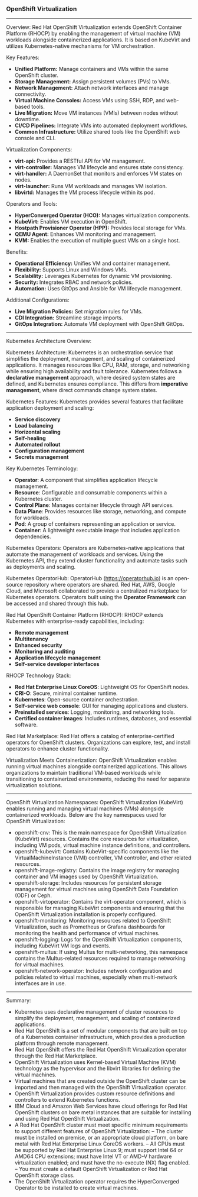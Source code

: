 ### OpenShift Virtualization

---
Overview: Red Hat OpenShift Virtualization extends OpenShift Container Platform (RHOCP) by enabling the management of virtual machine (VM) workloads alongside containerized applications. It is based on KubeVirt and utilizes Kubernetes-native mechanisms for VM orchestration.

Key Features:
- **Unified Platform:** Manage containers and VMs within the same OpenShift cluster.
- **Storage Management:** Assign persistent volumes (PVs) to VMs.
- **Network Management:** Attach network interfaces and manage connectivity.
- **Virtual Machine Consoles:** Access VMs using SSH, RDP, and web-based tools.
- **Live Migration:** Move VM instances (VMIs) between nodes without downtime.
- **CI/CD Pipelines:** Integrate VMs into automated deployment workflows.
- **Common Infrastructure:** Utilize shared tools like the OpenShift web console and CLI.

Virtualization Components:
- **virt-api:** Provides a RESTful API for VM management.
- **virt-controller:** Manages VM lifecycle and ensures state consistency.
- **virt-handler:** A DaemonSet that monitors and enforces VM states on nodes.
- **virt-launcher:** Runs VM workloads and manages VM isolation.
- **libvirtd:** Manages the VM process lifecycle within its pod.

Operators and Tools:
- **HyperConverged Operator (HCO):** Manages virtualization components.
- **KubeVirt:** Enables VM execution in OpenShift.
- **Hostpath Provisioner Operator (HPP):** Provides local storage for VMs.
- **QEMU Agent:** Enhances VM monitoring and management.
- **KVM:** Enables the execution of multiple guest VMs on a single host.

Benefits:
- **Operational Efficiency:** Unifies VM and container management.
- **Flexibility:** Supports Linux and Windows VMs.
- **Scalability:** Leverages Kubernetes for dynamic VM provisioning.
- **Security:** Integrates RBAC and network policies.
- **Automation:** Uses GitOps and Ansible for VM lifecycle management.

Additional Configurations:
- **Live Migration Policies:** Set migration rules for VMs.
- **CDI Integration:** Streamline storage imports.
- **GitOps Integration:** Automate VM deployment with OpenShift GitOps.
---
Kubernetes Architecture Overview:

Kubernetes Architecture: Kubernetes is an orchestration service that simplifies the deployment, management, and scaling of containerized applications. It manages resources like CPU, RAM, storage, and networking while ensuring high availability and fault tolerance. Kubernetes follows a **declarative management** approach, where desired system states are defined, and Kubernetes ensures compliance. This differs from **imperative management**, where direct commands change system states.

Kubernetes Features: Kubernetes provides several features that facilitate application deployment and scaling:
- **Service discovery**
- **Load balancing**
- **Horizontal scaling**
- **Self-healing**
- **Automated rollout**
- **Configuration management**
- **Secrets management**

Key Kubernetes Terminology:
- **Operator**: A component that simplifies application lifecycle management.
- **Resource**: Configurable and consumable components within a Kubernetes cluster.
- **Control Plane**: Manages container lifecycle through API services.
- **Data Plane**: Provides resources like storage, networking, and compute for workloads.
- **Pod**: A group of containers representing an application or service.
- **Container**: A lightweight executable image that includes application dependencies.

Kubernetes Operators: Operators are Kubernetes-native applications that automate the management of workloads and services. Using the Kubernetes API, they extend cluster functionality and automate tasks such as deployments and scaling.

Kubernetes OperatorHub: OperatorHub (https://operatorhub.io) is an open-source repository where operators are shared. Red Hat, AWS, Google Cloud, and Microsoft collaborated to provide a centralized marketplace for Kubernetes operators. Operators built using the **Operator Framework** can be accessed and shared through this hub.

Red Hat OpenShift Container Platform (RHOCP): RHOCP extends Kubernetes with enterprise-ready capabilities, including:
- **Remote management**
- **Multitenancy**
- **Enhanced security**
- **Monitoring and auditing**
- **Application lifecycle management**
- **Self-service developer interfaces**

RHOCP Technology Stack:
- **Red Hat Enterprise Linux CoreOS**: Lightweight OS for OpenShift nodes.
- **CRI-O**: Secure, minimal container runtime.
- **Kubernetes**: Open-source container orchestration.
- **Self-service web console**: GUI for managing applications and clusters.
- **Preinstalled services**: Logging, monitoring, and networking tools.
- **Certified container images**: Includes runtimes, databases, and essential software.

Red Hat Marketplace: Red Hat offers a catalog of enterprise-certified operators for OpenShift clusters. Organizations can explore, test, and install operators to enhance cluster functionality.

Virtualization Meets Containerization: OpenShift Virtualization enables running virtual machines alongside containerized applications. This allows organizations to maintain traditional VM-based workloads while transitioning to containerized environments, reducing the need for separate virtualization solutions.

---
OpenShift Virtualization Namespaces: OpenShift Virtualization (KubeVirt) enables running and managing virtual machines (VMs) alongside containerized workloads. Below are the key namespaces used for OpenShift Virtualization:
- openshift-cnv: This is the main namespace for OpenShift Virtualization (KubeVirt) resources. Contains the core resources for virtualization, including VM pods, virtual machine instance definitions, and controllers.
- openshift-kubevirt: Contains KubeVirt-specific components like the VirtualMachineInstance (VMI) controller, VM controller, and other related resources.
- openshift-image-registry: Contains the image registry for managing container and VM images used by OpenShift Virtualization.
- openshift-storage: Includes resources for persistent storage management for virtual machines using OpenShift Data Foundation (ODF) or Ceph.
- openshift-virtoperator: Contains the virt-operator component, which is responsible for managing KubeVirt components and ensuring that the OpenShift Virtualization installation is properly configured.
- openshift-monitoring: Monitoring resources related to OpenShift Virtualization, such as Prometheus or Grafana dashboards for monitoring the health and performance of virtual machines.
- openshift-logging: Logs for the OpenShift Virtualization components, including KubeVirt VM logs and events.
- openshift-multus: If using Multus for multi-networking, this namespace contains the Multus-related resources required to manage networking for virtual machines.
- openshift-network-operator: Includes network configuration and policies related to virtual machines, especially when multi-network interfaces are in use.

---

Summary:
- Kubernetes uses declarative management of cluster resources to simplify the deployment, management, and scaling of containerized applications.
- Red Hat OpenShift is a set of modular components that are built on top of a Kubernetes container infrastructure, which provides a production platform through remote management.
- Red Hat OpenShift offers the Red Hat OpenShift Virtualization operator through the Red Hat Marketplace.
- OpenShift Virtualization uses Kernel-based Virtual Machine (KVM) technology as the hypervisor and the libvirt libraries for defining the virtual machines.
- Virtual machines that are created outside the OpenShift cluster can be imported and then managed with the OpenShift Virtualization operator.
- OpenShift Virtualization provides custom resource definitions and controllers to extend Kubernetes functions.
- IBM Cloud and Amazon Web Services have cloud offerings for Red Hat OpenShift clusters on bare metal instances that are suitable for installing and using Red Hat OpenShift Virtualization.
- A Red Hat OpenShift cluster must meet specific minimum requirements to support different features of OpenShift Virtualization:
	– The cluster must be installed on premise, or an appropriate cloud platform, on bare metal with Red Hat Enterprise Linux CoreOS workers.
	– All CPUs must be supported by Red Hat Enterprise Linux 9; must support Intel 64 or AMD64 CPU extensions; must have Intel VT or AMD-V hardware virtualization enabled; and must have the no-execute (NX) flag enabled.
	– You must create a default OpenShift Virtualization or Red Hat OpenShift storage class.
- The OpenShift Virtualization operator requires the HyperConverged Operator to be installed to
create virtual machines.


